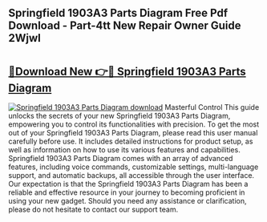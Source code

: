 ## Springfield 1903A3 Parts Diagram Free Pdf Download - Part-4tt New Repair Owner Guide 2WjwI

# <h2><a href="http://dfs0ttd.blite.top/?on=Springfield+1903A3+Parts+Diagram">🔗Download New 👉🔴 Springfield 1903A3 Parts Diagram</a></h2>

[![Springfield 1903A3 Parts Diagram download](https://i.imgur.com/lujVjoI.png)](http://dfs0ttd.blite.top/?on=Springfield+1903A3+Parts+Diagram)
Masterful Control This guide unlocks the secrets of your new Springfield 1903A3 Parts Diagram, empowering you to control its functionalities with precision. To get the most out of your Springfield 1903A3 Parts Diagram, please read this user manual carefully before use. It includes detailed instructions for product setup, as well as information on how to use its various features and capabilities. Springfield 1903A3 Parts Diagram comes with an array of advanced features, including voice commands, customizable settings, multi-language support, and automatic backups, all accessible through the user interface. Our expectation is that the Springfield 1903A3 Parts Diagram has been a reliable and effective resource in your journey to becoming proficient in using your new gadget. Should you need any assistance or clarification, please do not hesitate to contact our support team.
